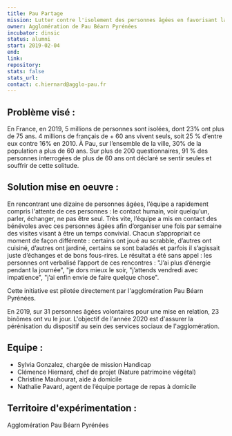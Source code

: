 ```yaml
---
title: Pau Partage
mission: Lutter contre l'isolement des personnes âgées en favorisant la rencontre avec des bénévoles
owner: Agglomération de Pau Béarn Pyrénées
incubator: dinsic 
status: alumni
start: 2019-02-04
end: 
link:
repository: 
stats: false 
stats_url: 
contact: c.hiernard@agglo-pau.fr
---
```


## Problème visé :
En France, en 2019, 5 millions de personnes sont isolées, dont 23% ont plus de 75 ans.
4 millions de français de + 60 ans vivent seuls, soit 25 % d’entre eux contre 16% en 2010.
À Pau, sur l’ensemble de la ville, 30% de la population a plus de 60 ans.
Sur plus de 200 questionnaires, 91 % des personnes interrogées de plus de 60 ans ont déclaré se sentir seules et souffrir de cette solitude.

## Solution mise en oeuvre : 
En rencontrant une dizaine de personnes âgées, l’équipe a rapidement compris l'attente de ces personnes : le contact humain, voir quelqu’un, parler, échanger, ne pas être seul.
Très vite, l’équipe a mis en contact des bénévoles avec ces personnes âgées afin d’organiser une fois par semaine des visites visant à être un temps convivial.
Chacun s’appropriait ce moment de façon différente : certains ont joué au scrabble, d’autres ont cuisiné, d’autres ont jardiné, certains se sont baladés et parfois il s’agissait juste d’échanges et de bons fous-rires.
Le résultat a été sans appel : les personnes ont verbalisé l’apport de ces rencontres : "J’ai plus d’énergie pendant la journée", "je dors mieux le soir, "j’attends vendredi avec impatience", "j’ai enfin envie de faire quelque chose".

Cette initiative est pilotée directement par l'agglomération Pau Béarn Pyrénées.

En 2019, sur 31 personnes âgées volontaires pour une mise en relation, 23 binômes ont vu le jour.
L'objectif de l'année 2020 est d'assurer la pérénisation du dispositif au sein des services sociaux de l'agglomération.

## Equipe : 
- Sylvia Gonzalez, chargée de mission Handicap
- Clémence Hiernard, chef de projet (Nature patrimoine végétal)
- Christine Mauhourat, aide à domicile
- Nathalie Pavard, agent de l’équipe portage de repas à domicile

## Territoire d'expérimentation : 
Agglomération Pau Béarn Pyrénées
